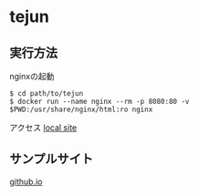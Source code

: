 # tejun

## 実行方法
nginxの起動
```
$ cd path/to/tejun
$ docker run --name nginx --rm -p 8080:80 -v $PWD:/usr/share/nginx/html:ro nginx
```

アクセス
[local site](http://localhost:8080/index.html)

## サンプルサイト
[github.io](https://kumauta.github.io/tejun/)
